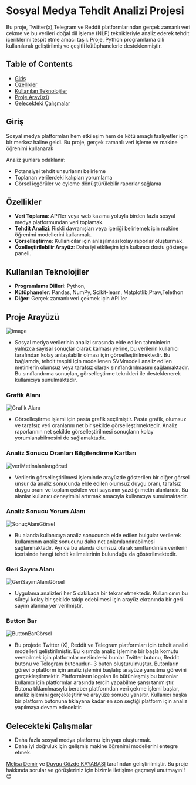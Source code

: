 # Sosyal Medya Tehdit Analizi Projesi
Bu proje, Twitter(x),Telegram ve Reddit platformlarından gerçek zamanlı veri çekme ve bu verileri doğal dil işleme (NLP) teknikleriyle analiz ederek tehdit içeriklerini tespit etme amacı taşır. Proje, Python programlama dili kullanılarak geliştirilmiş ve çeşitli kütüphanelerle desteklenmiştir.

## Table of Contents

- [Giriş](#giriş)
- [Özellikler](#özellikler)
- [Kullanılan Teknolojiler](#kullanılan-teknolojiler)
- [Proje Arayüzü](#proje-arayüzü)
- [Gelecekteki Çalışmalar](#gelecekteki-çalışmalar)
## Giriş

Sosyal medya platformları hem etkileşim hem de kötü amaçlı faaliyetler için bir merkez haline geldi. Bu proje, gerçek zamanlı veri işleme ve makine öğrenimi kullanarak 

Analiz şunlara odaklanır:
- Potansiyel tehdit unsurlarını belirleme
- Toplanan verilerdeki kalıpları yorumlama
- Görsel içgörüler ve eyleme dönüştürülebilir raporlar sağlama

## Özellikler

- **Veri Toplama**: API'ler veya web kazıma yoluyla birden fazla sosyal medya platformundan veri toplamak.
- **Tehdit Analizi**: Riskli davranışları veya içeriği belirlemek için makine öğrenimi modellerini kullanmak.
- **Görselleştirme**: Kullanıcılar için anlaşılması kolay raporlar oluşturmak.
- **Özelleştirilebilir Arayüz**: Daha iyi etkileşim için kullanıcı dostu gösterge paneli.

## Kullanılan Teknolojiler

- **Programlama Dilleri**: Python,
- **Kütüphaneler**: Pandas, NumPy, Scikit-learn, Matplotlib,Praw,Telethon
- **Diğer**: Gerçek zamanlı veri çekmek için API'ler

## Proje Arayüzü
![image](https://github.com/user-attachments/assets/cadb55df-fe7f-4d2f-a3e2-024931410763)

- Sosyal medya verilerinin analizi sırasında elde edilen tahminlerin yalnızca sayısal
 sonuçlar olarak kalması yerine, bu verilerin kullanıcı tarafından kolay anlaşılabilir
 olması için görselleştirilmektedir. Bu bağlamda, tehdit tespiti için modellenen
 SVMmodeli analiz edilen metinlerin olumsuz veya tarafsız olarak sınıflandırılmasını
 sağlamaktadır. Bu sınıflandırma sonuçları, görselleştirme teknikleri ile desteklenerek
 kullanıcıya sunulmaktadır.


### Grafik Alanı

![Grafik Alanı](https://github.com/user-attachments/assets/e0d7fc81-b7c1-4599-b028-ed57c84534be)

- Görselleştirme işlemi için pasta grafik seçilmiştir. Pasta grafik, olumsuz ve tarafsız
 veri oranlarını net bir şekilde görselleştirmektedir. Analiz raporlarının net şekilde
 görselleştirilmesi sonuçların kolay yorumlanabilmesini de sağlamaktadır.


### Analiz Sonucu Oranları Bilgilendirme Kartları

![veriMetinalanlarıgörsel](https://github.com/user-attachments/assets/cf96c837-08b0-4b2e-8b29-44d235e8cffc)

- Verilerin görselleştirilmesi işleminde arayüzde gösterilen bir diğer görsel unsur da
 analiz sonucunda elde edilen olumsuz duygu oranı, tarafsız duygu oranı ve toplam
 çekilen veri sayısının yazdığı metin alanlarıdır. Bu alanlar kullanıcı deneyimini
 artırmak amacıyla kullanıcıya sunulmaktadır.

### Analiz Sonucu Yorum Alanı

![SonuçAlanıGörsel](https://github.com/user-attachments/assets/f3a547c1-69ea-4ec2-8c44-2deb941767aa)
- Bu alanda kullanıcıya analiz sonucunda elde edilen bulgular verilerek kullanıcının
 analiz sonucunu daha net anlamlandırabilmesi sağlanmaktadır. Ayrıca bu
 alanda olumsuz olarak sınıflandırılan verilerin içerisinde hangi tehdit kelimelerinin
 bulunduğu da gösterilmektedir.

### Geri Sayım Alanı

![GeriSayımAlanıGörsel](https://github.com/user-attachments/assets/576ccde5-b49c-407a-a554-3f76c9d9fdb7)

- Uygulama analizleri her 5 dakikada bir tekrar etmektedir. Kullanıcının bu süreyi
 kolay bir şekilde takip edebilmesi için arayüz ekranında bir geri sayım alanına yer
 verilmiştir.

### Button Bar

![ButtonBarGörsel](https://github.com/user-attachments/assets/faebc662-aae8-4c88-9bff-4356020e0f20)


- Bu projede Twitter (X), Reddit ve Telegram platformları için tehdit analizi
 modelleri geliştirilmiştir. Bu kısımda analiz işlemine bir başla komutu verebilmek
 için platformlar nezlinde–ki bunlar Twitter butonu, Reddit butonu ve Telegram
 butonudur– 3 buton oluşturulmuştur. Butonların görevi o platform için analiz
 işlemini başlatıp arayüze yansıtma görevini gerçekleştirmektir. Platformların
 logoları ile bütünleşmiş bu butonlar kullanıcı için platformlar arasında tercih
 yapabilme şansı tanımıştır. Butona tıklanılmasıyla beraber platformdan veri çekme
 işlemi başlar, analiz işlemini gerçekleştirir ve arayüze sonucu yansıtır. Kullanıcı
 başka bir platform butonuna tıklayana kadar en son seçtiği platform için analiz
 yapılmaya devam edecektir.



## Gelecekteki Çalışmalar

- Daha fazla sosyal medya platformu için yapı oluşturmak.
- Daha iyi doğruluk için gelişmiş makine öğrenimi modellerini entegre etmek.

[Melisa Demir](https://github.com/melisadmr) ve [Duygu Gözde KAYABAŞI](https://github.com/Duygugozde33) tarafından geliştirilmiştir.
Bu proje hakkında sorular ve görüşleriniz için bizimle iletişime geçmeyi unutmayın!! 😊
